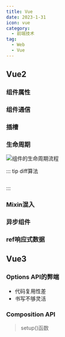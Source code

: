 ```yaml
---
title: Vue
date: 2023-1-31
icon: vue
category:
  - 前端技术
tag:
  - Web
  - Vue
---
```




## Vue2



### 组件属性



### 组件通信



### 插槽



### 生命周期

![组件的生命周期流程](https://etheral.oss-cn-shanghai.aliyuncs.com/images/20230201022316.png)



::: tip diff算法

```vue

```

:::

### Mixin混入



### 异步组件



### ref响应式数据



## Vue3

### Options API的弊端

- 代码复用性差
- 书写不够灵活

### Composition API

> setup()函数